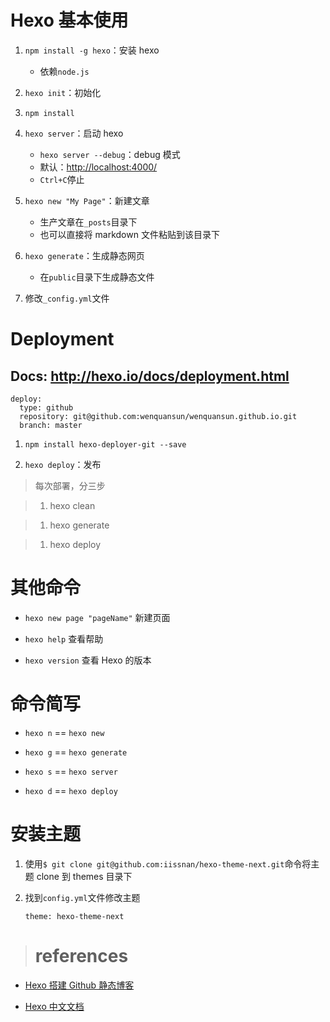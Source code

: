 # Hexo 基本使用

1. `npm install -g hexo`：安装 hexo

   - 依赖`node.js`

2. `hexo init`：初始化

3. `npm install`

4. `hexo server`：启动 hexo

   - `hexo server --debug`：debug 模式
   - 默认：<http://localhost:4000/>
   - `Ctrl+C`停止

5. `hexo new "My Page"`：新建文章

   - 生产文章在`_posts`目录下
   - 也可以直接将 markdown 文件粘贴到该目录下

6. `hexo generate`：生成静态网页

   - 在`public`目录下生成静态文件

7. 修改`_config.yml`文件

# Deployment

## Docs: <http://hexo.io/docs/deployment.html>

```
deploy:
  type: github
  repository: git@github.com:wenquansun/wenquansun.github.io.git
  branch: master
```

1. `npm install hexo-deployer-git --save`

2. `hexo deploy`：发布

> 每次部署，分三步

> 1. hexo clean

> 1. hexo generate

> 1. hexo deploy

# 其他命令

- `hexo new page "pageName"` 新建页面

- `hexo help` 查看帮助

- `hexo version` 查看 Hexo 的版本

# 命令简写

- `hexo n` == `hexo new`

- `hexo g` == `hexo generate`

- `hexo s` == `hexo server`

- `hexo d` == `hexo deploy`

# 安装主题

1. 使用`$ git clone git@github.com:iissnan/hexo-theme-next.git`命令将主题 clone 到 themes 目录下

2. 找到`config.yml`文件修改主题

   ```
   theme: hexo-theme-next
   ```

> # references

- [Hexo 搭建 Github 静态博客](http://www.cnblogs.com/zhcncn/p/4097881.html)

- [Hexo 中文文档](https://hexo.io/zh-cn/docs/)
